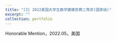 ```yaml
---
title: "[3] 2022美国大学生数学建模竞赛二等奖(国家级)"
excerpt: ""
collection: portfolio
---
```


Honorable Mention，2022.05，美国